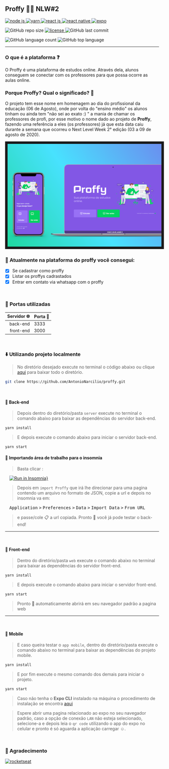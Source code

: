  
## Proffy 👨‍🏫  NLW#2

<a href="https://nodejs.org/en/">
 <img src="https://img.shields.io/static/v1?label=node%20js&message=framework&color=339933&labelColor=282a36&style=flat&logo=node.js&logoColor=white" alt="node js"/>
</a>


<a href="https://classic.yarnpkg.com/en/docs/install#debian-stable">
 <img src="https://img.shields.io/static/v1?label=yarn&message=package%20manager&color=2C8EBB&labelColor=282a36&style=flat&logo=Yarn&logoColor=white" alt="yarn"/>
</a>

<a href="https://pt-br.reactjs.org">
 <img src="https://img.shields.io/static/v1?label=react%20js&message=library&color=047291&labelColor=282a36&style=flat&logo=REACT&logoColor=white" alt="react js"/>
</a>

<a href="https://reactnative.dev">
 <img src="https://img.shields.io/static/v1?label=react%20native&message=library&color=047291&labelColor=282a36&style=flat&logo=REACT&logoColor=white" alt="react native"/>
</a>


<a href="https://docs.expo.io/get-started/installation/">
 <img src="https://img.shields.io/static/v1?label=expo&message=mobile%20dev%20tool&color=8257e5&labelColor=282a36&style=flat&logo=Expo&logoColor=white" alt="expo"/>
</a>

![GitHub repo size](https://img.shields.io/github/repo-size/AntonioNarcilio/proffy?color=8257e5&labelColor=282a36&logo=GitHub&logoColor=white)
<a href="https://github.com/AntonioNarcilio/proffy/blob/master/LICENSE">
 <img src="https://img.shields.io/github/license/AntonioNarcilio/proffy?label=license&color=8257e5&labelColor=282a36" alt="license"/>
</a>
![GitHub last commit](https://img.shields.io/github/last-commit/AntonioNarcilio/proffy?&color=8257e5&labelColor=282a36)

![GitHub language count](https://img.shields.io/github/languages/count/AntonioNarcilio/proffy?&color=8257e5&labelColor=282a36)
![GitHub top language](https://img.shields.io/github/languages/top/AntonioNarcilio/proffy?&color=8257e5&labelColor=282a36)

---

### O que é a plataforma ❓

O Proffy é uma plataforma de estudos online. Através dela, alunos conseguem se conectar com os professores para que possa ocorre as aulas online.


### Porque Proffy? Qual o significado? 🤔

O projeto tem esse nome em homenagem ao dia do profissional da educação (06 de Agosto), onde por volta do "ensino médio" os alunos tinham ou ainda tem "não sei  ao exato :) " a mania  de chamar os professores de profi, por esse motivo o nome dado ao projeto de **Proffy**, fazendo uma referência a eles (os professores) já que esta data caiu durante a semana que ocorreu o Next Level Week 2° edição (03 a 09 de agosto de 2020).

<img src="./.github/display_home-mobile&desktop.png" border="8"/>


<br/>


### 🚀 **Atualmente na plataforma do proffy você consegui:**
- [x] Se cadastrar como proffy 
- [x] Listar os proffys cadrastados
- [x] Entrar em contato via whatsapp com o proffy

<br/>

### 🚧 **Portas utilizadas**

Servidor 🌐 | Porta 🚪
---------:|:--------
back-end  |  3333
front-end |  3000


<br/>

### ⬇️ **Utilizando projeto localmente**

>No diretório desejado execute no terminal o código abaixo ou clique [aqui](https://github.com/AntonioNarcilio/proffy/archive/master.zip) para baixar todo o diretório.

~~~bash
git clone https://github.com/AntonioNarcilio/proffy.git
~~~

<br>

#### 📌 Back-end

> Depois dentro do diretório/pasta `server` execute no terminal o comando abaixo para baixar as dependências do servidor back-end.

~~~bash
yarn install
~~~

> E depois execute o comando abaixo para iniciar o servidor back-end.

~~~bash
yarn start
~~~

#### 📌 Importando área de trabalho para o insomnia

> Basta clicar : 

&ensp;&ensp;[![Run in Insomnia}](https://insomnia.rest/images/run.svg)](https://insomnia.rest/run/?label=Proffy&uri=https%3A%2F%2Fgist.githubusercontent.com%2FAntonioNarcilio%2F610b7a5209b8c5888649272cdef775b5%2Fraw%2F4a5f475684a1438d6a4ef8a7f529a30e770749f2%2Finsomnia-proffy)

> Depois em `import Proffy` que irá lhe direcionar para uma pagina contendo um arquivo no formato de JSON, copie a url e depois no insomnia va em:

  &ensp;&ensp;<kbd>Application</kbd> <kbd>></kbd> <kbd>Preferences</kbd> <kbd>></kbd> <kbd>Data</kbd> <kbd>></kbd> <kbd>Import Data</kbd> <kbd>></kbd> <kbd>From URL</kbd>
  
> e passe/cole 📋 a url copiada. Pronto 🎉 você já pode testar o back-end!

---

<br>

#### 📌 Front-end

> Dentro do diretório/pasta `web` execute o comando abaixo no terminal para baixar as dependências do servidor front-end.

~~~bash
yarn install
~~~

> E depois execute o comando abaixo para iniciar o servidor front-end.

~~~bash
yarn start
~~~

> Pronto 🎊 automaticamente abrirá em seu navegador padrão a pagina web

---

<br>

#### 📌 Mobile

> E caso queira testar o `app mobile`, dentro do diretório/pasta execute o comando abaixo no terminal para baixar as dependências do projeto mobile. 

~~~bash
yarn install
~~~

> E por fim execute o mesmo comando dos demais para iniciar o projeto. 

~~~bash
yarn start
~~~

> Caso não tenha o **Expo CLI** instalado na máquina o procedimento de instalação se encontra [aqui](https://docs.expo.io/get-started/installation/)

> Espere abrir uma pagina relacionado ao expo no seu navegador padrão, caso a opção de conexão `LAN` não esteja selecionado, selecione-a e depois leia o `qr code` utilizando o app do expo no celular e pronto é só aguarda a aplicação carregar ☺.

<br>

### 🙏 Agradecimento

<a href="https://rocketseat.com.br">
 <img src="https://img.shields.io/static/v1?label=rocketseat&message=ir&color=8257e5&labelColor=282a36&style=flat&logo=Apache%20RocketMQ&logoColor=white" alt="rocketseat"/>
</a>


